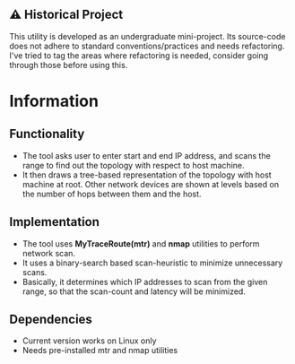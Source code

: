 ##  :warning: Historical Project
This utility is developed as an undergraduate mini-project. Its source-code does not adhere to standard conventions/practices and needs refactoring. I've tried to tag the areas where refactoring is needed, consider going through those before using this.

# Information
## Functionality
- The tool asks user to enter start and end IP address, and scans the range to find out the topology with respect to host machine.
- It then draws a tree-based representation of the topology with host machine at root. Other network devices are shown at levels based on the number of hops between them and the host.

## Implementation 
- The tool uses **MyTraceRoute(mtr)** and **nmap** utilities to perform network scan.
- It uses a binary-search based scan-heuristic to minimize unnecessary scans.
- Basically, it determines which IP addresses to scan from the given range, so that the scan-count and latency will be minimized.

## Dependencies
- Current version works on Linux only
- Needs pre-installed mtr and nmap utilities 
